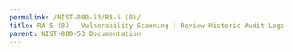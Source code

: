 ```yaml
---
permalink: /NIST-800-53/RA-5 (8)/
title: RA-5 (8) - Vulnerability Scanning | Review Historic Audit Logs
parent: NIST-800-53 Documentation
---
```

